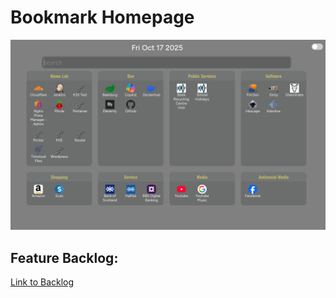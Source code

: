 # Bookmark Homepage

![Alt text](project/Screenshot.png "screenshot of homepage running in a browser")

## Feature Backlog:

[Link to Backlog](project/feature.md)


